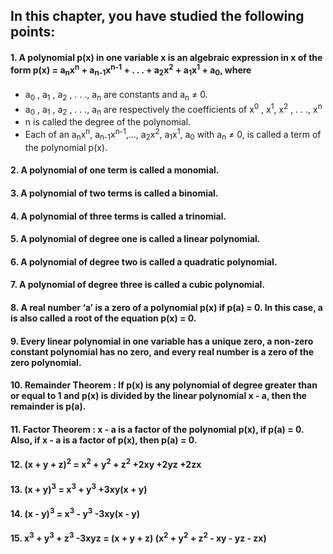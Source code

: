 ## In this chapter, you have studied the following points: 
#### 1. A polynomial p(x) in one variable x is an algebraic expression in x of the form p(x) = a<sub>n</sub>x<sup>n</sup> + a<sub>n-1</sub>x<sup>n-1</sup> + . . . + a<sub>2</sub>x<sup>2</sup>  + a<sub>1</sub>x<sup>1</sup> + a<sub>0</sub>, where 
* a<sub>0</sub> , a<sub>1</sub> , a<sub>2</sub> , . . ., a<sub>n</sub>  are constants and a<sub>n</sub>  ≠  0. 
* a<sub>0</sub> , a<sub>1</sub> , a<sub>2</sub> , . . ., a<sub>n</sub>  are respectively the coefficients of x<sup>0</sup> , x<sup>1</sup>, x<sup>2</sup> , . . ., x<sup>n</sup>
* n is called the degree of the polynomial. 
* Each of an a<sub>n</sub>x<sup>n</sup>, a<sub>n-1</sub>x<sup>n-1</sup>,..., a<sub>2</sub>x<sup>2</sup>, a<sub>1</sub>x<sup>1</sup>, a<sub>0</sub> with a<sub>n</sub> ≠ 0, is called a term of the polynomial p(x). 
#### 2. A polynomial of one term is called a monomial. 
#### 3. A polynomial of two terms is called a binomial. 
#### 4. A polynomial of three terms is called a trinomial. 
#### 5. A polynomial of degree one is called a linear polynomial. 
#### 6. A polynomial of degree two is called a quadratic polynomial. 
#### 7. A polynomial of degree three is called a cubic polynomial. 
#### 8. A real number ‘a’ is a zero of a polynomial p(x) if p(a) = 0. In this case, a is also called a root of the equation p(x) = 0. 
#### 9. Every linear polynomial in one variable has a unique zero, a non-zero constant polynomial has no zero, and every real number is a zero of the zero polynomial. 
#### 10. Remainder Theorem : If p(x) is any polynomial of degree greater than or equal to 1 and p(x) is divided by the linear polynomial x - a, then the remainder is p(a). 
#### 11. Factor Theorem : x - a is a factor of the polynomial p(x), if p(a) = 0. Also, if x - a is a factor of p(x), then p(a) = 0. 
#### 12. (x + y + z)<sup>2</sup>  = x<sup>2</sup>  + y<sup>2</sup>  + z<sup>2</sup> +2xy +2yz +2zx 
#### 13. (x + y)<sup>3</sup>  = x<sup>3</sup>  + y<sup>3</sup>  +3xy(x + y) 
#### 14. (x - y)<sup>3</sup>  = x<sup>3</sup>  - y<sup>3</sup>  -3xy(x - y) 
#### 15. x<sup>3</sup>  + y<sup>3</sup>  + z<sup>3</sup>  -3xyz = (x + y + z) (x<sup>2</sup>  + y<sup>2</sup>  + z<sup>2</sup>  - xy - yz - zx)
